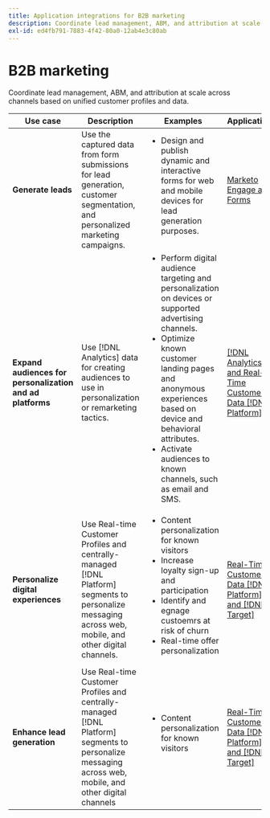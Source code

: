 ```yaml
---
title: Application integrations for B2B marketing
description: Coordinate lead management, ABM, and attribution at scale across channels based on unified customer profiles and data.
exl-id: ed4fb791-7883-4f42-80a0-12ab4e3c80ab
---
```

# B2B marketing

Coordinate lead management, ABM, and attribution at scale across channels based on unified customer profiles and data.


<table>

 <thead>
    <tr>
      <th>Use case</th>
      <th>Description</th>
      <th>Examples</th>
      <th>Applications</th>
    </tr>
  </thead>

<tbody>
<tr>
  <td><strong>Generate leads</strong><br/></td>
  <td>Use the captured data from form submissions for lead generation, customer segmentation, and personalized marketing campaigns.
  </td>
  <td>
    <ul style="margin-top: 0;">
      <li>Design and publish dynamic and interactive forms for web and mobile devices for lead generation purposes.</li>
    </ul>
  </td>
  <td><a href= "../integrations-between-applications/marketo/marketo-experience-manager.md"> Marketo Engage and Forms</a></td>
</tr>


<tr>
  <td rowspan="1"><strong>Expand audiences for personalization and ad platforms</strong><br/></td> 
  <td>Use [!DNL Analytics] data for creating audiences to use in personalization or remarketing tactics.</td>
  <td>
    <ul style="margin-top: 0;">
      <li>Perform digital audience targeting and personalization on devices or supported advertising channels.</li>
      <li>Optimize known customer landing pages and anonymous experiences based on device and behavioral attributes.</li>
      <li>Activate audiences to known channels, such as email and SMS.</li>
    </ul>    
  </td>
  <td><a href="../integrations-between-applications/analytics/analytics-rtcdp.md">[!DNL Analytics] and Real-Time Customer Data [!DNL Platform]</a></td>
</tr>
 
<tr>
  <td><strong>Personalize digital experiences</strong><br/></td>
  <td> Use Real-time Customer Profiles and centrally-managed [!DNL Platform] segments to personalize messaging across web, mobile, and other digital channels.
  </td>
  <td>
    <ul style="margin-top: 0;">
      <li>Content personalization for known visitors</li>
      <li>Increase loyalty sign-up and participation</li>
      <li>Identify and egnage custoemrs at risk of churn</li>
      <li>Real-time offer personalization</li>
    </ul>
  </td>
  <td><a href="../integrations-between-applications/rtcdp/rtcdp-target.md">Real-Time Customer Data [!DNL Platform] and [!DNL Target]</a></td>
</tr>

<tr>
  <td><strong>Enhance lead generation</strong><br/></td>
  <td>
    Use Real-time Customer Profiles and centrally-managed [!DNL Platform] segments to personalize messaging across web, mobile, and other digital channels
  </td>
  <td>
    <ul style="margin-top: 0;">
      <li>Content personalization for known visitors</li>
    </ul>
  </td>
  <td><a href="../integrations-between-applications/rtcdp/rtcdp-target.md">Real-Time Customer Data [!DNL Platform] and [!DNL Target]</a></td>
</tr>
</tbody>
</table>
